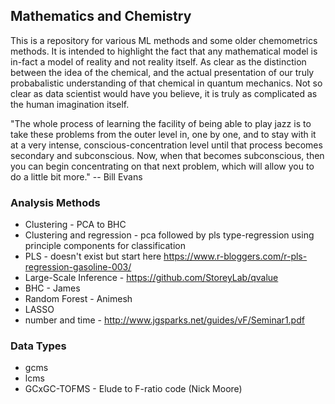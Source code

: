## Mathematics and Chemistry
This is a repository for various ML methods and some older chemometrics methods. It is intended to highlight the fact that any mathematical model is in-fact a model of reality and not reality itself. As clear as the distinction between the idea of the chemical, and the actual presentation of our truly probabalistic understanding of that chemical in quantum mechanics. Not so clear as data scientist would have you believe, it is truly as complicated as the human imagination itself.

"The whole process of learning the facility of being able to play jazz is to take these problems from the outer level in, one by one, and to stay with it at a very intense, conscious-concentration level until that process becomes secondary and subconscious. Now, when that becomes subconscious, then you can begin concentrating on that next problem, which will allow you to do a little bit more." -- Bill Evans

### Analysis Methods
- Clustering - PCA to BHC
- Clustering and regression - pca followed by pls type-regression using principle components for classification
- PLS - doesn't exist but start here https://www.r-bloggers.com/r-pls-regression-gasoline-003/
- Large-Scale Inference - https://github.com/StoreyLab/qvalue
- BHC - James
- Random Forest - Animesh
- LASSO
- number and time - http://www.jgsparks.net/guides/vF/Seminar1.pdf

### Data Types
- gcms
- lcms
- GCxGC-TOFMS - Elude to F-ratio code (Nick Moore)
